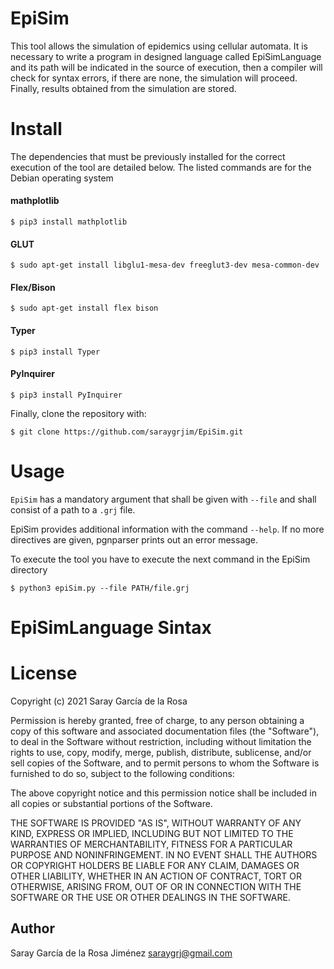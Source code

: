 # **EpiSim**

This tool allows the simulation of epidemics using cellular automata. It is necessary to write a program in designed language called EpiSimLanguage and its path will be indicated in the source of execution, then a compiler will check for syntax errors, if there are none, the simulation will proceed. Finally, results obtained from the simulation are stored. 

# **Install** #

The dependencies that must be previously installed for the correct execution of the tool are detailed below. The listed commands are for the Debian operating system 


#### **mathplotlib** 
    $ pip3 install mathplotlib

#### **GLUT**
    $ sudo apt-get install libglu1-mesa-dev freeglut3-dev mesa-common-dev

#### **Flex/Bison** 

    $ sudo apt-get install flex bison

#### **Typer**

    $ pip3 install Typer
  
#### **PyInquirer**

    $ pip3 install PyInquirer


Finally, clone the repository with:

    $ git clone https://github.com/saraygrjim/EpiSim.git


# **Usage** # 
`EpiSim`  has a mandatory argument that shall be given with `--file` and shall consist of a path to a `.grj` file. 

EpiSim provides additional information with the command `--help`. If no more directives are given, pgnparser prints out an error message. 

To execute the tool you have to execute the next command in the EpiSim directory

    $ python3 epiSim.py --file PATH/file.grj


# **EpiSimLanguage Sintax** #


# **License** #
Copyright (c) 2021 Saray García de la Rosa
    
Permission is hereby granted, free of charge, to any person obtaining a copy of this software and associated documentation files (the "Software"), to deal in the Software without restriction, including without limitation the rights to use, copy, modify, merge, publish, distribute, sublicense, and/or sell copies of the Software, and to permit persons to whom the Software is furnished to do so, subject to the following conditions:
    
The above copyright notice and this permission notice shall be included in all copies or substantial portions of the Software.
    
THE SOFTWARE IS PROVIDED "AS IS", WITHOUT WARRANTY OF ANY KIND, EXPRESS OR IMPLIED, INCLUDING BUT NOT LIMITED TO THE WARRANTIES OF MERCHANTABILITY, FITNESS FOR A PARTICULAR PURPOSE AND NONINFRINGEMENT. IN NO EVENT SHALL THE AUTHORS OR COPYRIGHT HOLDERS BE LIABLE FOR ANY CLAIM, DAMAGES OR OTHER LIABILITY, WHETHER IN AN ACTION OF CONTRACT, TORT OR OTHERWISE, ARISING FROM, OUT OF OR IN CONNECTION WITH THE SOFTWARE OR THE USE OR OTHER DEALINGS IN THE SOFTWARE.

## **Author** 
Saray García de la Rosa Jiménez <saraygrj@gmail.com>


